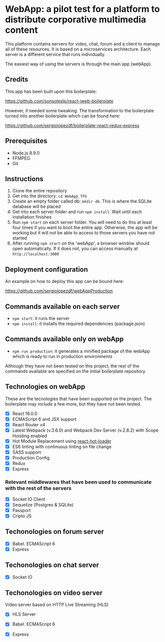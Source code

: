 # WebApp: a pilot test for a platform to distribute corporative multimedia content 

This platform contains servers for video, chat, forum and a client to manage all of these resources. It is based on a microservices architecture. Each server is a different service that runs individually. 

The easiest way of using the servers is through the main app (webApp).

## Credits

This app has been built upon this boilerplate:

https://github.com/sonsoleslp/react-iweb-boilerplate

However, it needed some tweaking. The transformation to the boilerplate turned into another boilerplate which can be found here:

https://github.com/sergiolopezdf/boilerplate-react-redux-express


## Prerequisites

  * Node.js 8.9.0
  * FFMPEG
  * Git

## Instructions
1. Clone the entire repository
2. Get into the directory: `cd WebApp_TFG`
3. Create an empty folder called db: `mkdir db`. This is where the SQLite database will be placed
4. Get into each server folder and run `npm install`. Wait until each installation finishes
5. Run `npm start` on each server folder. You will need to do this at least four times if you want to boot the entire app. Otherwise, the app will be working but it will not be able to access to those servers you have not started
6. After running `npm start` on the 'webApp', a browser window should open automatically. If it does not, you can access manually at `http://localhost:3000`

## Deployment configuration
An example on how to deploy this app can be bound here:

https://github.com/sergiolopezdf/webAppProduction

## Commands available on each server
 * `npm start`: it runs the server
 * `npm install`: it installs the required dependencies (package.json)

## Commands available only on webApp
 * `npm run production`: it generates a minified package of the webApp which is ready to run in production environments

Although they have not been tested on this project, the rest of the commands available are specified on the initial boilerplate repository. 

## Technologies on webApp

These are the tecnologies that have been supported on the project. The boilerplate may include a few more, but they have not been tested. 
- [x] React 16.0.0
- [x] ECMAScript 6 and JSX support
- [x] React Router v4
- [x] Latest Webpack (v.3.6.0) and Webpack Dev Server (v.2.8.2) with Scope Hoisting enabled
- [x] Hot Module Replacement using [react-hot-loader](https://github.com/gaearon/react-hot-loader)
- [x] ES6 linting with continuous linting on file change
- [x] SASS support
- [x] Production Config
- [x] Redux
- [x] Express

### Relevant middlewares that have been used to communicate with the rest of the servers

- [x] Socket IO Client
- [x] Sequelize (Postgres & SQLite)
- [x] Passport
- [x] Cripto JS

## Techonologies on forum server
- [x] Babel. ECMAScript 6
- [x] Express

## Techonologies on chat server
- [x] Socket IO

## Techonologies on video server

Video server based on HTTP Live Streaming (HLS)
- [x] HLS Server
- [x] Babel. ECMAScript 6
- [x] Express

